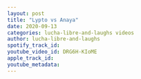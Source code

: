 ```yaml
---
layout: post
title: "Lypto vs Anaya"
date: 2020-09-13
categories: lucha-libre-and-laughs videos
author: lucha-libre-and-laughs
spotify_track_id: 
youtube_video_id: DRG6H-KIoME
apple_track_id: 
youtube_metadata: 
---
```

